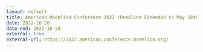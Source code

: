 ```yaml
---
layout: default
title: American Modelica Conference 2022 (Deadline Extended to May 16th!)
date: 2022-10-26
date-end: 2022-10-28
external: true
external-url: https://2022.american.conference.modelica.org/
---
```

